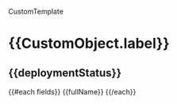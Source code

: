 CustomTemplate

# {{CustomObject.label}}

## {{deploymentStatus}}

{{#each fields}}
{{fullName}}
{{/each}}
